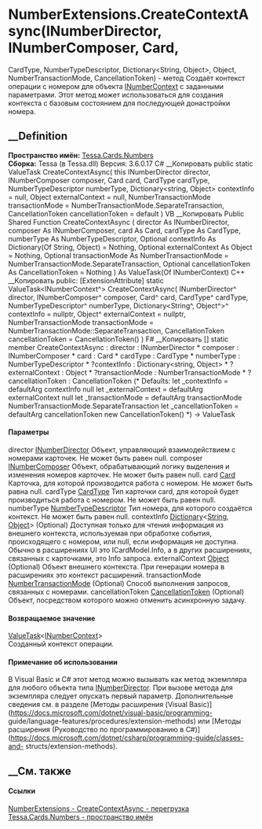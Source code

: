 # NumberExtensions.CreateContextAsync(INumberDirector, INumberComposer, Card,
CardType, NumberTypeDescriptor, Dictionary<String, Object>, Object,
NumberTransactionMode, CancellationToken) - метод
Создаёт контекст операции с номером для объекта
[INumberContext](T_Tessa_Cards_Numbers_INumberContext.htm) с заданными
параметрами. Этот метод может использоваться для создания контекста с базовым
состоянием для последующей донастройки номера.
## __Definition
 **Пространство имён:** [Tessa.Cards.Numbers](N_Tessa_Cards_Numbers.htm)  
 **Сборка:** Tessa (в Tessa.dll) Версия: 3.6.0.17
C# __Копировать
     public static ValueTask<INumberContext> CreateContextAsync(
    	this INumberDirector director,
    	INumberComposer composer,
    	Card card,
    	CardType cardType,
    	NumberTypeDescriptor numberType,
    	Dictionary<string, Object> contextInfo = null,
    	Object externalContext = null,
    	NumberTransactionMode transactionMode = NumberTransactionMode.SeparateTransaction,
    	CancellationToken cancellationToken = default
    )
VB __Копировать
    <ExtensionAttribute>
    Public Shared Function CreateContextAsync ( 
    	director As INumberDirector,
    	composer As INumberComposer,
    	card As Card,
    	cardType As CardType,
    	numberType As NumberTypeDescriptor,
    	Optional contextInfo As Dictionary(Of String, Object) = Nothing,
    	Optional externalContext As Object = Nothing,
    	Optional transactionMode As NumberTransactionMode = NumberTransactionMode.SeparateTransaction,
    	Optional cancellationToken As CancellationToken = Nothing
    ) As ValueTask(Of INumberContext)
C++ __Копировать
     public:
    [ExtensionAttribute]
    static ValueTask<INumberContext^> CreateContextAsync(
    	INumberDirector^ director, 
    	INumberComposer^ composer, 
    	Card^ card, 
    	CardType^ cardType, 
    	NumberTypeDescriptor^ numberType, 
    	Dictionary<String^, Object^>^ contextInfo = nullptr, 
    	Object^ externalContext = nullptr, 
    	NumberTransactionMode transactionMode = NumberTransactionMode::SeparateTransaction, 
    	CancellationToken cancellationToken = CancellationToken()
    )
F# __Копировать
     [<ExtensionAttribute>]
    static member CreateContextAsync : 
            director : INumberDirector * 
            composer : INumberComposer * 
            card : Card * 
            cardType : CardType * 
            numberType : NumberTypeDescriptor * 
            ?contextInfo : Dictionary<string, Object> * 
            ?externalContext : Object * 
            ?transactionMode : NumberTransactionMode * 
            ?cancellationToken : CancellationToken 
    (* Defaults:
            let _contextInfo = defaultArg contextInfo null
            let _externalContext = defaultArg externalContext null
            let _transactionMode = defaultArg transactionMode NumberTransactionMode.SeparateTransaction
            let _cancellationToken = defaultArg cancellationToken new CancellationToken()
    *)
    -> ValueTask<INumberContext> 
#### Параметры
director [INumberDirector](T_Tessa_Cards_Numbers_INumberDirector.htm)
     Объект, управляющий взаимодействием с номерами карточек. Не может быть равен null. 
composer [INumberComposer](T_Tessa_Cards_Numbers_INumberComposer.htm)
     Объект, обрабатывающий логику выделения и изменения номеров карточек. Не может быть равен null. 
card [Card](T_Tessa_Cards_Card.htm)
     Карточка, для которой производится работа с номером. Не может быть равна null. 
cardType [CardType](T_Tessa_Cards_CardType.htm)
     Тип карточки card, для которой будет производиться работа с номером. Не может быть равен null. 
numberType
[NumberTypeDescriptor](T_Tessa_Cards_Numbers_NumberTypeDescriptor.htm)
     Тип номера, для которого создаётся контекст. Не может быть равен null. 
contextInfo
[Dictionary](https://learn.microsoft.com/dotnet/api/system.collections.generic.dictionary-2)<[String](https://learn.microsoft.com/dotnet/api/system.string),
[Object](https://learn.microsoft.com/dotnet/api/system.object)> (Optional)
     Доступная только для чтения информация из внешнего контекста, используемая при обработке события, происходящего с номером, или null, если информация не доступна. Обычно в расширениях UI это ICardModel.Info, а в других расширениях, связанных с карточками, это Info запроса. 
externalContext [Object](https://learn.microsoft.com/dotnet/api/system.object)
(Optional)
     Объект внешнего контекста. При генерации номера в расширениях это контекст расширений. 
transactionMode
[NumberTransactionMode](T_Tessa_Cards_Numbers_NumberTransactionMode.htm)
(Optional)
    Способ выполнения запросов, связанных с номерами.
cancellationToken
[CancellationToken](https://learn.microsoft.com/dotnet/api/system.threading.cancellationtoken)
(Optional)
    Объект, посредством которого можно отменить асинхронную задачу.
#### Возвращаемое значение
[ValueTask](https://learn.microsoft.com/dotnet/api/system.threading.tasks.valuetask-1)<[INumberContext](T_Tessa_Cards_Numbers_INumberContext.htm)>  
Созданный контекст операции.
#### Примечание об использовании
В Visual Basic и C# этот метод можно вызывать как метод экземпляра для любого
объекта типа [INumberDirector](T_Tessa_Cards_Numbers_INumberDirector.htm). При
вызове метода для экземпляра следует опускать первый параметр. Дополнительные
сведения см. в разделе [Методы расширения (Visual
Basic)](https://docs.microsoft.com/dotnet/visual-basic/programming-
guide/language-features/procedures/extension-methods) или [Методы расширения
(Руководство по программированию в
C#)](https://docs.microsoft.com/dotnet/csharp/programming-guide/classes-and-
structs/extension-methods).
##  __См. также
#### Ссылки
[NumberExtensions - ](T_Tessa_Cards_Numbers_NumberExtensions.htm)
[CreateContextAsync -
перегрузка](Overload_Tessa_Cards_Numbers_NumberExtensions_CreateContextAsync.htm)
[Tessa.Cards.Numbers - пространство имён](N_Tessa_Cards_Numbers.htm)
